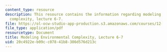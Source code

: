 ```yaml
---
content_type: resource
description: This resource contains the information regarding modeling environmental
  complexity, lecture 6-7.
file: https://ol-ocw-studio-app-production.s3.amazonaws.com/courses/12-086-modeling-environmental-complexity-fall-2014/20c4922eb09cc07841b8386d576d213c_MIT12_086F14_rivers.pdf
file_type: application/pdf
resourcetype: Document
title: Modeling Environmental Complexity, Lecture 6-7
uid: 20c4922e-b09c-c078-41b8-386d576d213c
---
```

